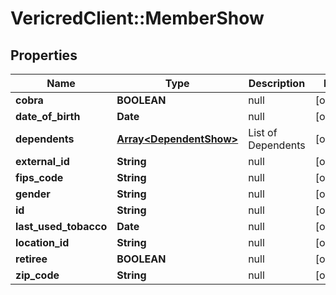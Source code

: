 # VericredClient::MemberShow

## Properties
Name | Type | Description | Notes
------------ | ------------- | ------------- | -------------
**cobra** | **BOOLEAN** | null | [optional] 
**date_of_birth** | **Date** | null | [optional] 
**dependents** | [**Array&lt;DependentShow&gt;**](DependentShow.md) | List of Dependents | [optional] 
**external_id** | **String** | null | [optional] 
**fips_code** | **String** | null | [optional] 
**gender** | **String** | null | [optional] 
**id** | **String** | null | [optional] 
**last_used_tobacco** | **Date** | null | [optional] 
**location_id** | **String** | null | [optional] 
**retiree** | **BOOLEAN** | null | [optional] 
**zip_code** | **String** | null | [optional] 


